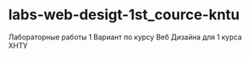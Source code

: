 # labs-web-desigt-1st_cource-kntu
Лабораторные работы 1 Вариант 
по курсу Веб Дизайна 
для 1 курса ХНТУ